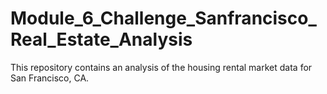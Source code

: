 # Module_6_Challenge_Sanfrancisco_Real_Estate_Analysis

This repository contains an analysis of the housing rental market data for San Francisco, CA. 
